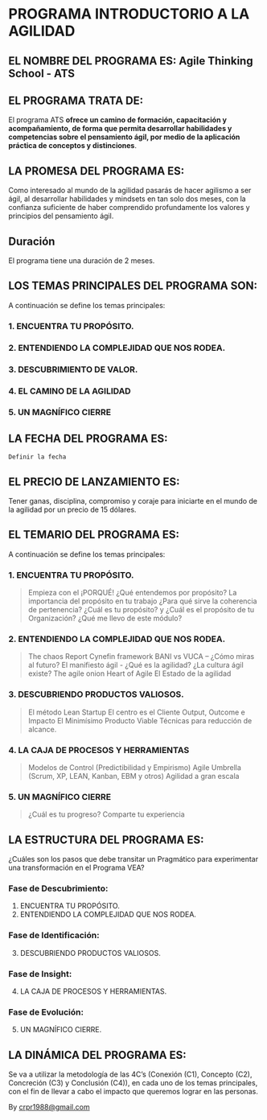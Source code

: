 # PROGRAMA INTRODUCTORIO A LA AGILIDAD

## EL NOMBRE DEL PROGRAMA ES: Agile Thinking School - ATS

## EL PROGRAMA TRATA DE:

El programa ATS **ofrece un camino de formación, capacitación y acompañamiento, de forma que permita desarrollar habilidades y competencias sobre el pensamiento ágil, por medio de la aplicación práctica de conceptos y distinciones**.

## LA PROMESA DEL PROGRAMA ES:

Como interesado al mundo de la agilidad pasarás de hacer agilismo a ser ágil, al desarrollar habilidades y mindsets en tan solo dos meses, con la confianza suficiente de haber comprendido profundamente los valores y principios del pensamiento ágil.

## Duración

El programa tiene una duración de 2 meses.

## LOS TEMAS PRINCIPALES DEL PROGRAMA SON:

A continuación se define los temas principales:

### 1. ENCUENTRA TU PROPÓSITO.
### 2. ENTENDIENDO LA COMPLEJIDAD QUE NOS RODEA.
### 3. DESCUBRIMIENTO DE VALOR.
### 4. EL CAMINO DE LA AGILIDAD
### 5. UN MAGNÍFICO CIERRE

## LA FECHA DEL PROGRAMA ES:
 `Definir la fecha`

## EL PRECIO DE LANZAMIENTO ES:
Tener ganas, disciplina, compromiso y coraje para iniciarte en el mundo de la agilidad por un precio de 15 dólares.

## EL TEMARIO DEL PROGRAMA ES:
A continuación se define los temas principales:

### 1. ENCUENTRA TU PROPÓSITO.
> Empieza con el ¡PORQUÉ!
> ¿Qué entendemos por propósito?
> La importancia del propósito en tu trabajo
> ¿Para qué sirve la coherencia de pertenencia?
> ¿Cuál es tu propósito? y ¿Cuál es el propósito de tu Organización?
> ¿Qué me llevo de este módulo?
> 
### 2. ENTENDIENDO LA COMPLEJIDAD QUE NOS RODEA.
> The chaos Report
> Cynefin framework
> BANI vs VUCA – ¿Cómo miras al futuro?
> El manifiesto ágil - ¿Qué es la agilidad?
> ¿La cultura ágil existe?
> The agile onion
> Heart of Agile
> El Estado de la agilidad
> 
### 3. DESCUBRIENDO PRODUCTOS VALIOSOS.
> El método Lean Startup
> El centro es el Cliente
> Output, Outcome e Impacto
> El Minimísimo Producto Viable
> Técnicas para reducción de alcance.
> 
### 4. LA CAJA DE PROCESOS Y HERRAMIENTAS
> Modelos de Control (Predictibilidad y Empirismo)
> Agile Umbrella (Scrum, XP, LEAN, Kanban, EBM y otros)
> Agilidad a gran escala
> 
### 5.  UN MAGNÍFICO CIERRE
> ¿Cuál es tu progreso?
> Comparte tu experiencia
>

## LA ESTRUCTURA DEL PROGRAMA ES:
¿Cuáles son los pasos que debe transitar un Pragmático para experimentar una transformación en el Programa VEA?

### Fase de Descubrimiento:
1.  ENCUENTRA TU PROPÓSITO.
2.  ENTENDIENDO LA COMPLEJIDAD QUE NOS RODEA.

### Fase de Identificación:
3.  DESCUBRIENDO PRODUCTOS VALIOSOS.

### Fase de Insight:
4.  LA CAJA DE PROCESOS Y HERRAMIENTAS.

### Fase de Evolución:
5.  UN MAGNÍFICO CIERRE.

## LA DINÁMICA DEL PROGRAMA ES:

Se va a utilizar la metodología de las 4C’s (Conexión (C1), Concepto (C2), Concreción (C3) y Conclusión (C4)), en cada uno de los temas principales, con el fin de llevar a cabo el impacto que queremos lograr en las personas.

By crpr1988@gmail.com
